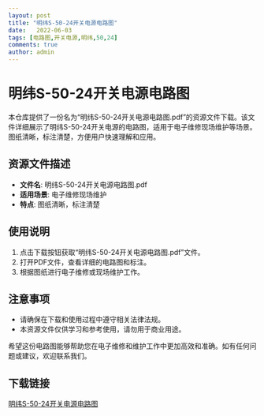 ```yaml
---
layout: post
title: "明纬S-50-24开关电源电路图"
date:   2022-06-03
tags: [电路图,开关电源,明纬,50,24]
comments: true
author: admin
---
```

# 明纬S-50-24开关电源电路图

本仓库提供了一份名为“明纬S-50-24开关电源电路图.pdf”的资源文件下载。该文件详细展示了明纬S-50-24开关电源的电路图，适用于电子维修现场维护等场景。图纸清晰，标注清楚，方便用户快速理解和应用。

## 资源文件描述

- **文件名**: 明纬S-50-24开关电源电路图.pdf
- **适用场景**: 电子维修现场维护
- **特点**: 图纸清晰，标注清楚

## 使用说明

1. 点击下载按钮获取“明纬S-50-24开关电源电路图.pdf”文件。
2. 打开PDF文件，查看详细的电路图和标注。
3. 根据图纸进行电子维修或现场维护工作。

## 注意事项

- 请确保在下载和使用过程中遵守相关法律法规。
- 本资源文件仅供学习和参考使用，请勿用于商业用途。

希望这份电路图能够帮助您在电子维修和维护工作中更加高效和准确。如有任何问题或建议，欢迎联系我们。

## 下载链接

[明纬S-50-24开关电源电路图](https://pan.quark.cn/s/adedd5229f09)